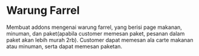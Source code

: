 # Warung Farrel

Membuat addons mengenai warung farrel, yang berisi page makanan, minuman, dan paket(apabila customer memesan paket, pesanan dalam paket akan lebih murah 2rb). 
Customer dapat memesan ala carte makanan atau minuman, serta dapat memesan paketan.
